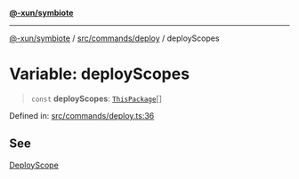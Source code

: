 [**@-xun/symbiote**](../../../../README.md)

***

[@-xun/symbiote](../../../../README.md) / [src/commands/deploy](../README.md) / deployScopes

# Variable: deployScopes

> `const` **deployScopes**: [`ThisPackage`](../../../configure/enumerations/ThisPackageGlobalScope.md#thispackage)[]

Defined in: [src/commands/deploy.ts:36](https://github.com/Xunnamius/symbiote/blob/feca973a0a29b4194f5e9720a5df04c799f6fa94/src/commands/deploy.ts#L36)

## See

[DeployScope](../../../configure/enumerations/ThisPackageGlobalScope.md)
